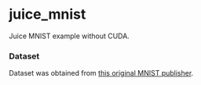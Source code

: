 # juice_mnist
Juice MNIST example without CUDA.

### Dataset

Dataset was obtained from [this original MNIST publisher](http://yann.lecun.com/exdb/mnist/).